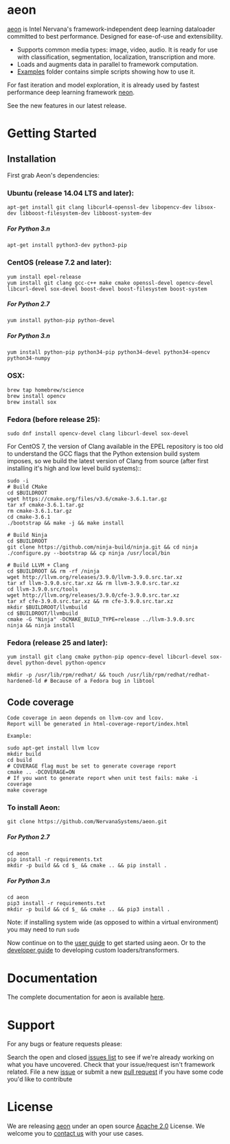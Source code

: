 # aeon

[aeon](https://github.com/NervanaSystems/aeon) is Intel Nervana's framework-independent deep learning dataloader committed to best performance. Designed for ease-of-use and extensibility.

- Supports common media types: image, video, audio. It is ready for use with classification, segmentation, localization, transcription and more.
- Loads and augments data in parallel to framework computation.
- [Examples](examples) folder contains simple scripts showing how to use it.

For fast iteration and model exploration, it is already used by fastest performance deep learning framework [neon](https://github.com/NervanaSystems/neon).

See the new features in our latest release.

# Getting Started

## Installation

First grab Aeon's dependencies:

### Ubuntu (release 14.04 LTS and later):

    apt-get install git clang libcurl4-openssl-dev libopencv-dev libsox-dev libboost-filesystem-dev libboost-system-dev

##### For Python 3.n

    apt-get install python3-dev python3-pip

### CentOS (release 7.2 and later):

    yum install epel-release
    yum install git clang gcc-c++ make cmake openssl-devel opencv-devel libcurl-devel sox-devel boost-devel boost-filesystem boost-system

##### For Python 2.7

    yum install python-pip python-devel

##### For Python 3.n

    yum install python-pip python34-pip python34-devel python34-opencv python34-numpy

### OSX:

    brew tap homebrew/science
    brew install opencv
    brew install sox

### Fedora (before release 25):

    sudo dnf install opencv-devel clang libcurl-devel sox-devel

For CentOS 7, the version of Clang available in the EPEL repository is too old
to understand the GCC flags that the Python extension build system imposes, so
we build the latest version of Clang from source (after first installing it's
high and low level build systems)::

    sudo -i
    # Build CMake
    cd $BUILDROOT
    wget https://cmake.org/files/v3.6/cmake-3.6.1.tar.gz
    tar xf cmake-3.6.1.tar.gz
    rm cmake-3.6.1.tar.gz
    cd cmake-3.6.1
    ./bootstrap && make -j && make install

    # Build Ninja
    cd $BUILDROOT
    git clone https://github.com/ninja-build/ninja.git && cd ninja
    ./configure.py --bootstrap && cp ninja /usr/local/bin

    # Build LLVM + Clang
    cd $BUILDROOT && rm -rf /ninja
    wget http://llvm.org/releases/3.9.0/llvm-3.9.0.src.tar.xz
    tar xf llvm-3.9.0.src.tar.xz && rm llvm-3.9.0.src.tar.xz
    cd llvm-3.9.0.src/tools
    wget http://llvm.org/releases/3.9.0/cfe-3.9.0.src.tar.xz
    tar xf cfe-3.9.0.src.tar.xz && rm cfe-3.9.0.src.tar.xz
    mkdir $BUILDROOT/llvmbuild
    cd $BUILDROOT/llvmbuild
    cmake -G "Ninja" -DCMAKE_BUILD_TYPE=release ../llvm-3.9.0.src
    ninja && ninja install

### Fedora (release 25 and later):

    yum install git clang cmake python-pip opencv-devel libcurl-devel sox-devel python-devel python-opencv

    mkdir -p /usr/lib/rpm/redhat/ && touch /usr/lib/rpm/redhat/redhat-hardened-ld # Because of a Fedora bug in libtool

## Code coverage

    Code coverage in aeon depends on llvm-cov and lcov.
    Report will be generated in html-coverage-report/index.html

    Example:

    sudo apt-get install llvm lcov
    mkdir build
    cd build
    # COVERAGE flag must be set to generate coverage report
    cmake .. -DCOVERAGE=ON
    # If you want to generate report when unit test fails: make -i coverage
    make coverage

### To install Aeon:

    git clone https://github.com/NervanaSystems/aeon.git

##### For Python 2.7

    cd aeon
    pip install -r requirements.txt
    mkdir -p build && cd $_ && cmake .. && pip install .

##### For Python 3.n

    cd aeon
    pip3 install -r requirements.txt
    mkdir -p build && cd $_ && cmake .. && pip3 install .

Note: if installing system wide (as opposed to within a virtual environment) you may need to run `sudo`

Now continue on to the [user guide](http://aeon.nervanasys.com/index.html/user_guide.html) to get started using aeon. Or to the
[developer guide](http://aeon.nervanasys.com/index.html/developer_guide.html) to developing custom loaders/transformers.

# Documentation

The complete documentation for aeon is available [here](http://aeon.nervanasys.com).

# Support

For any bugs or feature requests please:

Search the open and closed [issues list](https://github.com/NervanaSystems/aeon/issues) to see if we're already working on what you have uncovered.
Check that your issue/request isn't framework related.
File a new [issue](https://github.com/NervanaSystems/aeon/issues) or submit a new [pull request](https://github.com/NervanaSystems/aeon/pulls) if you have some code you'd like to contribute

# License

We are releasing [aeon](https://github.com/NervanaSystems/aeon) under an open source [Apache 2.0](https://www.apache.org/licenses/LICENSE-2.0) License. We welcome you to [contact us](info@nervanasys.com) with your use cases.
